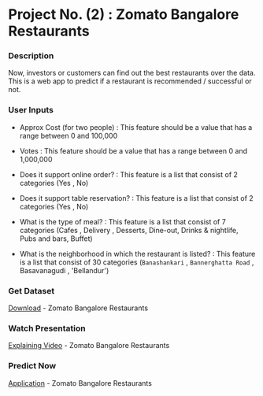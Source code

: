 # Project No. (2) : Zomato Bangalore Restaurants

### Description
Now, investors or customers can find out the best restaurants over the data.
This is a web app to predict if a restaurant is recommended / successful or not.

### User Inputs
- Approx Cost (for two people) : This feature should be a value that has a range between 0 and 100,000

- Votes : This feature should be a value that has a range between 0 and 1,000,000

- Does it support online order? : This feature is a list that consist of 2 categories (Yes , No)

- Does it support table reservation? : This feature is a list that consist of 2 categories (Yes , No)

- What is the type of meal? : This feature is a list that consist of 7 categories (Cafes , Delivery , Desserts, Dine-out, Drinks & nightlife, Pubs and bars, Buffet)

- What is the neighborhood in which the restaurant is listed? : This feature is a list that consist of 30 categories (`Banashankari` , `Bannerghatta Road` , Basavanagudi , 'Bellandur')

### Get Dataset
[Download](https://drive.google.com/file/d/1w7Byhl3ZczZlthJcOjLioh7P_KuqEC_t/view?usp=sharing) - Zomato Bangalore Restaurants

### Watch Presentation
[Explaining Video](https://youtu.be/BL8zfQqcFUk) - Zomato Bangalore Restaurants

### Predict Now
[Application](https://mohammedhmalawyscientist-zomato-bangalore-restaurant-app-530b7f.streamlit.app/) - Zomato Bangalore Restaurants
